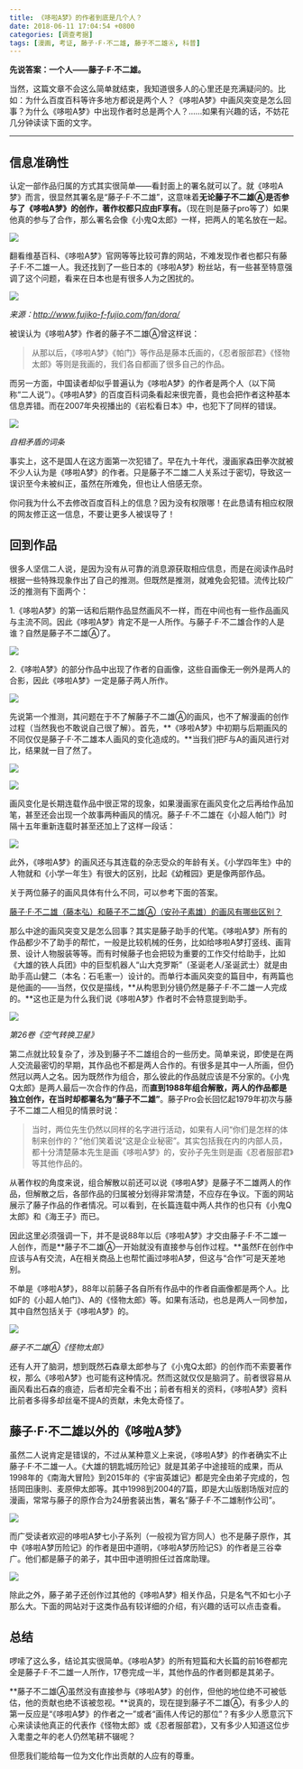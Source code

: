 ```yaml
---
title: 《哆啦A梦》的作者到底是几个人？
date: 2018-06-11 17:04:54 +0800
categories: [调查考据]
tags: [漫画, 考证, 藤子·F·不二雄, 藤子不二雄Ⓐ, 科普]
---
```



**先说答案：一个人——藤子·F·不二雄。**

当然，这篇文章不会这么简单就结束，我知道很多人的心里还是充满疑问的。比如：为什么百度百科等许多地方都说是两个人？《哆啦A梦》中画风突变是怎么回事？为什么《哆啦A梦》中出现作者时总是两个人？……如果有兴趣的话，不妨花几分钟读读下面的文字。

---

## 信息准确性

认定一部作品归属的方式其实很简单——看封面上的署名就可以了。就《哆啦A梦》而言，很显然其署名是“藤子·F·不二雄”，这意味着**无论藤子不二雄Ⓐ是否参与了《哆啦A梦》的创作，著作权都只应由F享有。**（现在则是藤子pro等了）如果他真的参与了合作，那么署名会像《小鬼Q太郎》一样，把两人的笔名放在一起。

![](https://pic2.zhimg.com/80/v2-d8ef4701495aec447d66f04583ac1025_1440w.jpg)

翻看维基百科、《哆啦A梦》官网等等比较可靠的网站，不难发现作者也都只有藤子·F·不二雄一人。我还找到了一些日本的《哆啦A梦》粉丝站，有一些甚至特意强调了这个问题，看来在日本也是有很多人为之困扰的。

![](https://pic1.zhimg.com/80/v2-3360334b65909b125a15190363cb7444_1440w.jpg)

_来源：http://www.fujiko-f-fujio.com/fan/dora/_

被误认为《哆啦A梦》作者的藤子不二雄Ⓐ曾这样说：

> 从那以后，《哆啦A梦》《帕门》等作品是藤本氏画的，《忍者服部君》《怪物太郎》等则是我画的，我们各自都画了很多自己的作品。

而另一方面，中国读者却似乎普遍认为《哆啦A梦》的作者是两个人（以下简称“二人说”）。《哆啦A梦》的百度百科词条看起来很完善，竟也会把作者这种基本信息弄错。而在2007年央视播出的《岩松看日本》中，也犯下了同样的错误。

![](https://pic3.zhimg.com/80/v2-2a12d668409c1d305ad5ab2082a8cdd2_1440w.jpg)

_自相矛盾的词条_

事实上，这不是国人在这方面第一次犯错了。早在九十年代，漫画家森田拳次就被不少人认为是《哆啦A梦》的作者。只是藤子不二雄二人关系过于密切，导致这一误识至今未被纠正，虽然在所难免，但也让人倍感无奈。

你问我为什么不去修改百度百科上的信息？因为没有权限哪！在此恳请有相应权限的网友修正这一信息，不要让更多人被误导了！

## 回到作品

很多人坚信二人说，是因为没有从可靠的消息源获取相应信息，而是在阅读作品时根据一些特殊现象作出了自己的推测。但既然是推测，就难免会犯错。流传比较广泛的推测有下面两个：

1.《哆啦A梦》的第一话和后期作品显然画风不一样，而在中间也有一些作品画风与主流不同。因此《哆啦A梦》肯定不是一人所作。与藤子·F·不二雄合作的人是谁？自然是藤子不二雄Ⓐ了。

![](https://pic4.zhimg.com/80/v2-eb45443c2294f012c134fb64461e7def_1440w.jpg)

2.《哆啦A梦》的部分作品中出现了作者的自画像，这些自画像无一例外是两人的合影，因此《哆啦A梦》一定是藤子两人所作。

![](https://pic3.zhimg.com/80/v2-59670e454191af6e339c31e27eccfe82_1440w.jpg)

先说第一个推测，其问题在于不了解藤子不二雄Ⓐ的画风，也不了解漫画的创作过程（当然我也不敢说自己很了解）。首先，**《哆啦A梦》中初期与后期画风的不同仅仅是藤子·F·不二雄本人画风的变化造成的。**当我们把F与A的画风进行对比，结果就一目了然了。

![](https://pic3.zhimg.com/80/v2-092c2211c02acd26b143bb92a9fbe742_1440w.jpg)

![](https://pic4.zhimg.com/80/v2-b4c131008be80a204d9c5c2fecbeed53_1440w.jpg)

画风变化是长期连载作品中很正常的现象，如果漫画家在画风变化之后再给作品加笔，甚至还会出现一个故事两种画风的情况。藤子·F·不二雄在《小超人帕门》时隔十五年重新连载时甚至还加上了这样一段话：

![](https://pic1.zhimg.com/80/v2-72566168bc40d377052739b54462d610_1440w.jpg)

此外，《哆啦A梦》的画风还与其连载的杂志受众的年龄有关。《小学四年生》中的人物就和《小学一年生》有很大的区别，比起《幼稚园》更是像两部作品。

关于两位藤子的画风具体有什么不同，可以参考下面的答案。

[藤子·F·不二雄（藤本弘）和藤子不二雄Ⓐ（安孙子素雄）的画风有哪些区别？](https://www.zhihu.com/question/64087966/answer/219892531)

那么中途的画风突变又是怎么回事？其实是藤子助手的代笔。《哆啦A梦》所有的作品都少不了助手的帮忙，一般是比较机械的任务，比如给哆啦A梦打竖线、画背景、设计人物服装等等。而有时候藤子也会把较为重要的工作交付给助手，比如《大雄的铁人兵团》中的巨型机器人“山大克罗斯”（圣诞老人/圣诞武士）就是由助手高山健二（本名：石毛憲一）设计的。而单行本画风突变的篇目中，有两篇也是他画的——当然，仅仅是描线，**从构思到分镜仍然是藤子·F·不二雄一人完成的。**这也正是为什么我们说《哆啦A梦》作者时不会特意提到助手。

![](https://pic1.zhimg.com/80/v2-3cf7f6131aec774dcab5a131f4070d0c_1440w.jpg)

_第26卷《空气转换卫星》_

第二点就比较复杂了，涉及到藤子不二雄组合的一些历史。简单来说，即使是在两人交流最密切的早期，其作品也不都是两人合作的。有很多是其中一人所画，但仍然冠以两人之名。因为既然作为组合，那么彼此的作品就应该是不分家的。《小鬼Q太郎》是两人最后一次合作的作品，而**直到1988年组合解散，两人的作品都是独立创作，在当时却都署名为“藤子不二雄”**。藤子Pro会长回忆起1979年初次与藤子不二雄二人相见的情景时说：

> 当时，两位先生仍然以同样的名字进行活动，如果有人问“你们是怎样的体制来创作的？”他们笑着说“这是企业秘密”。其实包括我在内的内部人员，都十分清楚藤本先生是画《哆啦A梦》的，安孙子先生则是画《忍者服部君》等其他作品的。

从著作权的角度来说，组合解散以前还可以说《哆啦A梦》是藤子不二雄两人的作品，但解散之后，各部作品的归属被分划得非常清楚，不应存在争议。下面的网站展示了藤子作品的作者情况。可以看到，在长篇连载中两人共作的也只有《小鬼Q太郎》和《海王子》而已。

因此这里必须强调一下，并不是说88年以后《哆啦A梦》才交由藤子·F·不二雄一人创作，而是**藤子不二雄Ⓐ一开始就没有直接参与创作过程。**虽然F在创作中应该与A有交流，A在相关商品上也帮忙画过哆啦A梦，但这与“合作”可是天差地别。

不单是《哆啦A梦》，88年以前藤子各自所有作品中的作者自画像都是两个人。比如F的《小超人帕门》、A的《怪物太郎》等。如果有活动，也总是两人一同参加，其中自然包括关于《哆啦A梦》的。

![](https://pic4.zhimg.com/80/v2-ede3a4a41875cf9e50e39d99d8c038af_1440w.jpg)

_藤子不二雄Ⓐ《怪物太郎》_

还有人开了脑洞，想到既然石森章太郎参与了《小鬼Q太郎》的创作而不索要著作权，那么《哆啦A梦》也可能有这种情况。然而这就仅仅是脑洞了。前者很容易从画风看出石森的痕迹，后者却完全看不出；前者有相关的资料，《哆啦A梦》资料比前者多得多却丝毫不提A的贡献，未免太奇怪了。

## 藤子·F·不二雄以外的《哆啦A梦》

虽然二人说肯定是错误的，不过从某种意义上来说，《哆啦A梦》的作者确实不止藤子·F·不二雄一人。《大雄的钥匙城历险记》就是其弟子中途接班的成果，而从1998年的《南海大冒险》到2015年的《宇宙英雄记》都是完全由弟子完成的，包括岡田康則、麦原伸太郎等。其中1998到2004的7篇，即是大山版剧场版对应的漫画，常常与藤子的原作合为24册套装出售，署名“藤子·F·不二雄制作公司”。

![](https://pic1.zhimg.com/80/v2-e77b504f2326bd6228ef792294ffd0d4_1440w.jpg)

而广受读者欢迎的哆啦A梦七小子系列（一般视为官方同人）也不是藤子原作，其中《哆啦A梦历险记》的作者是田中道明，《哆啦A梦历险记S》的作者是三谷幸广。他们都是藤子的弟子，其中田中道明担任过首席助理。

![](https://pic1.zhimg.com/80/v2-dfd7e66ba4e28b1db8d07b383919e080_1440w.jpg)

除此之外，藤子弟子还创作过其他的《哆啦A梦》相关作品，只是名气不如七小子那么大。下面的网站对于这类作品有较详细的介绍，有兴趣的话可以点击查看。

## 总结

啰嗦了这么多，结论其实很简单。《哆啦A梦》的所有短篇和大长篇的前16卷都完全是藤子·F·不二雄一人所作，17卷完成一半，其他作品的作者则都是其弟子。

**藤子不二雄Ⓐ虽然没有直接参与《哆啦A梦》的创作，但他的地位绝不可被低估，他的贡献也绝不该被忽视。**说真的，现在提到藤子不二雄Ⓐ，有多少人的第一反应是“《哆啦A梦》的作者之一”或者“画伟人传记的那位”？有多少人愿意沉下心来读读他真正的代表作《怪物太郎》或《忍者服部君》，又有多少人知道这位步入耄耋之年的老人仍然笔耕不辍呢？

但愿我们能给每一位为文化作出贡献的人应有的尊重。